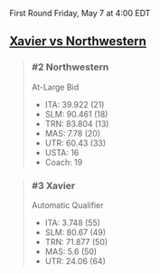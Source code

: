 First Round
Friday, May 7 at 4:00 EDT
## [Xavier vs Northwestern](https://www.ncaa.com/game/5833673) 

> ### #2 Northwestern  
> At-Large Bid  
> - ITA: 39.922 (21)  
> - SLM: 90.461 (18)  
> - TRN: 83.804 (13)  
> - MAS: 7.78 (20)  
> - UTR: 60.43 (33)  
> - USTA: 16  
> - Coach: 19  

> ### #3 Xavier  
> Automatic Qualifier  
> - ITA: 3.748 (55)  
> - SLM: 80.67 (49)  
> - TRN: 71.877 (50)  
> - MAS: 5.6 (50)  
> - UTR: 24.06 (64)  